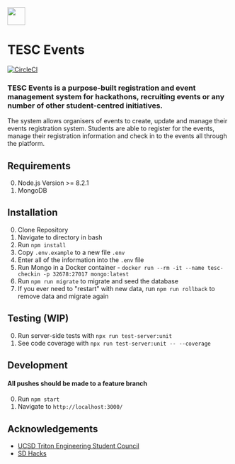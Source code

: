 <img src="https://github.com/UCSDTESC/Check-in/blob/master/src/assets/public/img/vectors/tesc-blue.svg" height="40px" />

# TESC Events
[![CircleCI](https://circleci.com/gh/UCSDTESC/Check-in.svg?style=svg)](https://circleci.com/gh/UCSDTESC/Check-in)
### TESC Events is a purpose-built registration and event management system for hackathons, recruiting events or any number of other student-centred initiatives. 
The system allows organisers of events to create, update and manage their events registration system. Students are able to register for the events, manage their registration information and check in to the events all through the platform.

## Requirements
0. Node.js Version >= 8.2.1
1. MongoDB

## Installation
0. Clone Repository
1. Navigate to directory in bash
2. Run ```npm install```
3. Copy ```.env.example``` to a new file ```.env```
4. Enter all of the information into the ```.env``` file
5. Run Mongo in a Docker container - ```docker run --rm -it --name tesc-checkin -p 32678:27017 mongo:latest```
6. Run ```npm run migrate``` to migrate and seed the database
7. If you ever need to "restart" with new data, run ```npm run rollback``` to remove data and migrate again

## Testing (WIP)
0. Run server-side tests with `npx run test-server:unit`
1. See code coverage with `npx run test-server:unit -- --coverage`

## Development
#### All pushes should be made to a feature branch
0. Run ```npm start```
1. Navigate to ```http://localhost:3000/```

## Acknowledgements
* [UCSD Triton Engineering Student Council](http://tesc.ucsd.edu)
* [SD Hacks](https://github.com/SDHacks)
